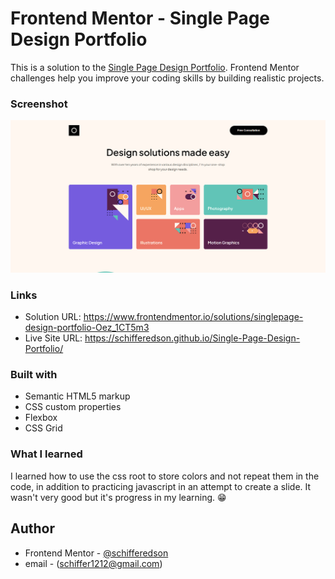 # Frontend Mentor - Single Page Design Portfolio

This is a solution to the [Single Page Design Portfolio](https://www.frontendmentor.io/challenges/singlepage-design-portfolio-2MMhyhfKVo). Frontend Mentor challenges help you improve your coding skills by building realistic projects. 

### Screenshot

![](./assets/preview.png)

### Links

- Solution URL: https://www.frontendmentor.io/solutions/singlepage-design-portfolio-Oez_1CT5m3
- Live Site URL: https://schifferedson.github.io/Single-Page-Design-Portfolio/

### Built with

- Semantic HTML5 markup
- CSS custom properties
- Flexbox
- CSS Grid

### What I learned

I learned how to use the css root to store colors and not repeat them in the code, in addition to practicing javascript in an attempt to create a slide. It wasn't very good but it's progress in my learning. 😁

## Author

- Frontend Mentor - [@schifferedson]([https://www.frontendmentor.io/profile/yourusername](https://www.frontendmentor.io/profile/schifferedson))
- email - (schiffer1212@gmail.com)
